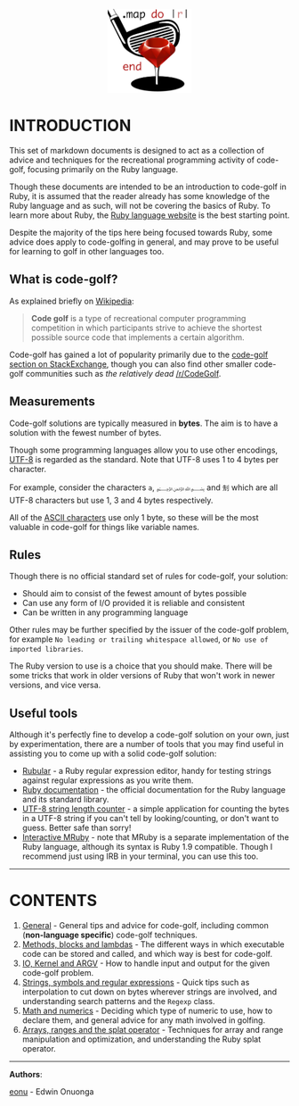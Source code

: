 <p align="center"><img width="150px" src="assets/golf.png"></p>



# INTRODUCTION

This set of markdown documents is designed to act as a collection of advice and techniques for the recreational programming activity of code-golf, focusing primarily on the Ruby language.

Though these documents are intended to be an introduction to code-golf in Ruby, it is assumed that the reader already has some knowledge of the Ruby language and as such, will not be covering the basics of Ruby. To learn more about Ruby, the [Ruby language website](https://www.ruby-lang.org/en/) is the best starting point.

Despite the majority of the tips here being focused towards Ruby, some advice does apply to code-golfing in general, and may prove to be useful for learning to golf in other languages too.

## What is code-golf?

As explained briefly on [Wikipedia](https://en.wikipedia.org/wiki/Code_golf):

>**Code golf** is a type of recreational computer programming competition in which participants strive to achieve the shortest possible source code that implements a certain algorithm.

Code-golf has gained a lot of popularity primarily due to the [code-golf section on StackExchange](https://codegolf.stackexchange.com/), though you can also find other smaller code-golf communities such as *the relatively dead* [/r/CodeGolf](https://www.reddit.com/r/codegolf/).

## Measurements

Code-golf solutions are typically measured in **bytes**. The aim is to have a solution with the fewest number of bytes.

Though some programming languages allow you to use other encodings, [UTF-8](http://www.fileformat.info/info/unicode/utf8.htm) is regarded as the standard. Note that UTF-8 uses 1 to 4 bytes per character. 

For example, consider the characters `a`, `﷽` and `𠜎` which are all UTF-8 characters but use 1, 3 and 4 bytes respectively.

All of the [ASCII characters](http://www.asciitable.com/) use only 1 byte, so these will be the most valuable in code-golf for things like variable names.

## Rules

Though there is no official standard set of rules for code-golf, your solution:

- Should aim to consist of the fewest amount of bytes possible
- Can use any form of I/O provided it is reliable and consistent
- Can be written in any programming language

Other rules may be further specified by the issuer of the code-golf problem, for example `No leading or trailing whitespace allowed`, or `No use of imported libraries`.

The Ruby version to use is a choice that you should make. There will be some tricks that work in older versions of Ruby that won't work in newer versions, and vice versa.

## Useful tools

Although it's perfectly fine to develop a code-golf solution on your own, just by experimentation, there are a number of tools that you may find useful in assisting you to come up with a solid code-golf solution:

- [Rubular](http://rubular.com/) - a Ruby regular expression editor, handy for testing strings against regular expressions as you write them.
- [Ruby documentation](http://ruby-doc.org/) - the official documentation for the Ruby language and its standard library.
- [UTF-8 string length counter](https://mothereff.in/byte-counter) - a simple application for counting the bytes in a UTF-8 string if you can't tell by looking/counting, or don't want to guess. Better safe than sorry!
- [Interactive MRuby]() - note that MRuby is a separate implementation of the Ruby language, although its syntax is Ruby 1.9 compatible. Though I recommend just using IRB in your terminal, you can use this too.

---

# CONTENTS

1. [General](/articles/General.md) - General tips and advice for code-golf, including common (**non-language specific**) code-golf techniques.
2. [Methods, blocks and lambdas](/articles/Methods,%20blocks%20and%20lambdas.md) - The different ways in which executable code can be stored and called, and which way is best for code-golf.
3. [IO, Kernel and ARGV](/articles/IO,%20Kernel%20and%20ARGV.md) - How to handle input and output for the given code-golf problem.
4. [Strings, symbols and regular expressions](/articles/Strings,%20symbols%20and%20regular%20expressions.md) - Quick tips such as interpolation to cut down on bytes wherever strings are involved, and understanding search patterns and the `Regexp` class.
5. [Math and numerics](/articles/Math%20and%20numerics.md) - Deciding which type of numeric to use, how to declare them, and general advice for any math involved in golfing.
6. [Arrays, ranges and the splat operator](/articles/Arrays,%20ranges%20and%20the%20splat%20operator.md) - Techniques for array and range manipulation and optimization, and understanding the Ruby splat operator.

---

**Authors**: 

[eonu](https://github.com/eonu) - Edwin Onuonga